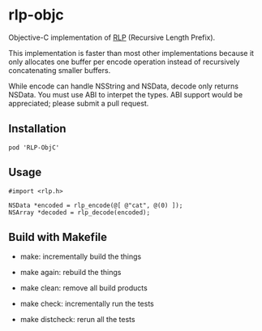 # rlp-objc
Objective-C implementation of [RLP](https://github.com/ethereum/wiki/wiki/RLP) (Recursive Length Prefix).

This implementation is faster than most other implementations because it only allocates one buffer per encode operation instead of recursively concatenating smaller buffers.

While encode can handle NSString and NSData, decode only returns NSData.
You must use ABI to interpet the types.
ABI support would be appreciated; please submit a pull request.

## Installation

```
pod 'RLP-ObjC'
```

## Usage

```
#import <rlp.h>

NSData *encoded = rlp_encode(@[ @"cat", @(0) ]);
NSArray *decoded = rlp_decode(encoded);
```

## Build with Makefile

- make: incrementally build the things

- make again: rebuild the things

- make clean: remove all build products

- make check: incrementally run the tests

- make distcheck: rerun all the tests
